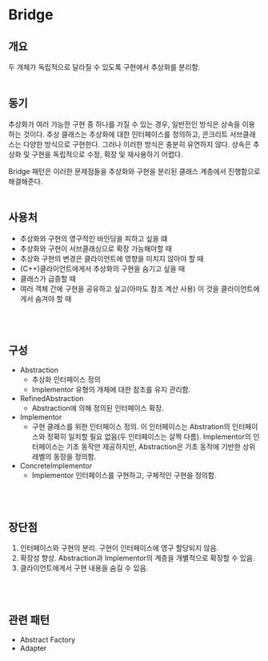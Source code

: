 # Bridge
## 개요
두 개체가 독립적으로 달라질 수 있도록 구현에서 추상화를 분리함.
<br>
<br>

## 동기
추상화가 여러 가능한 구현 중 하나를 가질 수 있는 경우, 일반전인 방식은 상속을 이용하는 것이다. 추상 클래스는 추상화에 대한 인터페이스를 정의하고, 콘크리트 서브클래스는 다양한 방식으로 구현한다. 그러나 이러한 방식은 충분히 유연하지 않다. 상속은 추상화 및 구현을 독립적으로 수정, 확장 및 재사용하기 어렵다.

Bridge 패턴은 이러한 문제점들을 추상화와 구현을 분리된 클래스 계층에서 진행함으로 해결해준다.
<br>
<br>

## 사용처
* 추상화와 구현의 영구적인 바인딩을 피하고 싶을 떄
* 추상화와 구현이 서브클래싱으로 확장 가능해야할 때
* 추상화 구현의 변경은 클라이언트에 영향을 미치지 않아야 할 때
* (C++)클라이언트에게서 추상화의 구현을 숨기고 싶을 때
* 클래스가 급증할 때
* 여러 객체 간에 구현을 공유하고 싶고(아마도 참조 계산 사용) 이 것을 클라이언트에게서 숨겨야 할 때
<br>
<br>

## 구성
* Abstraction
    * 추상화 인터페이스 정의
    * Implementor 유형의 개체에 대한 참조를 유지 관리함.
* RefinedAbstraction
    * Abstraction에 의해 정의된 인터페이스 확장.
* Implementor
    * 구현 클래스를 위한 인터페이스 정의. 이 인터페이스는 Abstration의 인터페이스와 정확히 일치할 필요 없음(두 인터페이스는 살짝 다름). Implementor의 인터페이스는 기초 동작만 제공하지만, Abstraction은 기초 동작에 기반한 상위 레벨의 동장을 정의함.
* ConcreteImplementor
    * Implementor 인터페이스를 구현하고, 구체적인 구현을 정의함.
<br>
<br>

## 장단점
1. 인터페이스와 구현의 분리. 구현이 인터페이스에 영구 할당되지 않음.
2. 확장성 향상. Abstraction과 Implementor의 계층을 개별적으로 확장할 수 있음.
3. 클라이언트에게서 구현 내용을 숨길 수 있음.
<br>
<br>

## 관련 패턴
* Abstract Factory
* Adapter